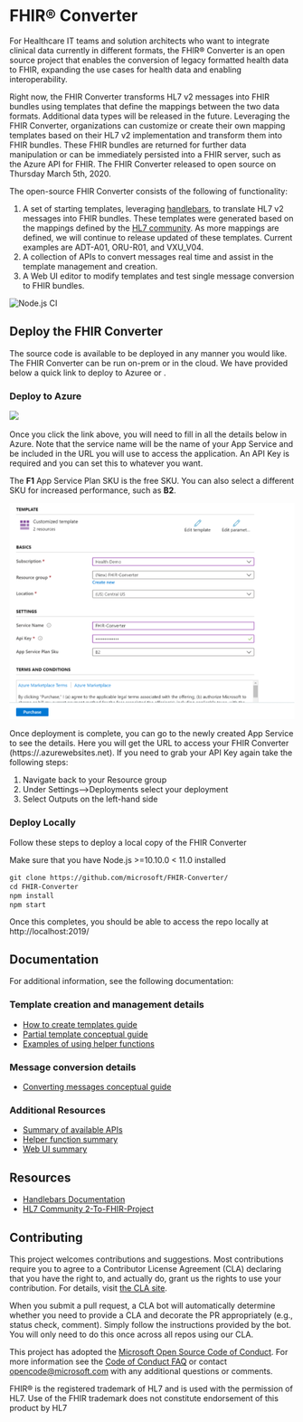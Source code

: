 # FHIR® Converter

For Healthcare IT teams and solution architects who want to integrate clinical data currently in different formats, the FHIR® Converter is an open source project that enables the conversion of legacy formatted health data to FHIR, expanding the use cases for health data and enabling interoperability.  

Right now, the FHIR Converter transforms HL7 v2 messages into FHIR bundles using templates that define the mappings between the two data formats. Additional data types will be released in the future. Leveraging the FHIR Converter, organizations can customize or create their own mapping templates based on their HL7 v2 implementation and transform them into FHIR bundles. These FHIR bundles are returned for further data manipulation or can be immediately persisted into a FHIR server, such as the Azure API for FHIR. The FHIR Converter released to open source on Thursday March 5th, 2020.

The open-source FHIR Converter consists of the following of functionality:

1. A set of starting templates, leveraging [handlebars](https://handlebarsjs.com/), to translate HL7 v2 messages into FHIR bundles. These templates were generated based on the mappings defined by the [HL7 community](https://confluence.hl7.org/display/OO/2-To-FHIR+Project). As more mappings are defined, we will continue to release updated of these templates. Current examples are ADT-A01, ORU-R01, and VXU_V04.
1. A collection of APIs to convert messages real time and assist in the template management and creation.
1. A Web UI editor to modify templates and test single message conversion to FHIR bundles.

![Node.js CI](https://github.com/microsoft/FHIR-Converter/workflows/Node.js%20CI/badge.svg?branch=master)

## Deploy the FHIR Converter

The source code is available to be deployed in any manner you would like. The FHIR Converter can be run on-prem or in the cloud. We have provided below a quick link to deploy to Azuree or .

### Deploy to Azure

<a href="https://portal.azure.com/#create/Microsoft.Template/uri/https%3A%2F%2Fraw.githubusercontent.com%2FMicrosoft%2FFHIR-Converter%2Fmaster%2Fdeploy%2Fdefault-azuredeploy.json" target="_blank">
    <img src="https://azuredeploy.net/deploybutton.png"/>
</a>

Once you click the link above, you will need to fill in all the details below in Azure. Note that the service name will be the name of your App Service and be included in the URL you will use to access the application. An API Key is required and you can set this to whatever you want.

The **F1** App Service Plan SKU is the free SKU. You can also select a different SKU for increased performance, such as **B2**.

![Deploy App Service](docs/images/azuredeployfhirconverter.PNG)

Once deployment is complete, you can go to the newly created App Service to see the details. Here you will get the URL to access your FHIR Converter (https://<SERVICE NAME>.azurewebsites.net). If you need to grab your API Key again take the following steps:
1. Navigate back to your Resource group 
1. Under Settings-->Deployments select your deployment 
1. Select Outputs on the left-hand side 

### Deploy Locally
Follow these steps to deploy a local copy of the FHIR Converter

Make sure that you have Node.js >=10.10.0 < 11.0 installed

```
git clone https://github.com/microsoft/FHIR-Converter/
cd FHIR-Converter
npm install
npm start
```

Once this completes, you should be able to access the repo locally at http://localhost:2019/

## Documentation

For additional information, see the following documentation:

### Template creation and management details

* [How to create templates guide](docs/template-creation-how-to-guide.md)
* [Partial template conceptual guide](docs/partial-template-concept.md)
* [Examples of using helper functions](docs/using-helpers-concept.md)

### Message conversion details

* [Converting messages conceptual guide](docs/convert-messages-concept.md)

### Additional Resources

* [Summary of available APIs](docs/api-summary.md)
* [Helper function summary](docs/helper-functions-summary.md)
* [Web UI summary](docs/web-ui-summary.md)

## Resources

* [Handlebars Documentation](https://handlebarsjs.com/)
* [HL7 Community 2-To-FHIR-Project](https://confluence.hl7.org/display/OO/2-To-FHIR+Project)

## Contributing

This project welcomes contributions and suggestions.  Most contributions require you to agree to a
Contributor License Agreement (CLA) declaring that you have the right to, and actually do, grant us
the rights to use your contribution. For details, visit [the CLA site](https://cla.opensource.microsoft.com).

When you submit a pull request, a CLA bot will automatically determine whether you need to provide
a CLA and decorate the PR appropriately (e.g., status check, comment). Simply follow the instructions
provided by the bot. You will only need to do this once across all repos using our CLA.

This project has adopted the [Microsoft Open Source Code of Conduct](https://opensource.microsoft.com/codeofconduct/).
For more information see the [Code of Conduct FAQ](https://opensource.microsoft.com/codeofconduct/faq/) or
contact [opencode@microsoft.com](mailto:opencode@microsoft.com) with any additional questions or comments.

FHIR® is the registered trademark of HL7 and is used with the permission of HL7. Use of the FHIR trademark does not constitute endorsement of this product by HL7
